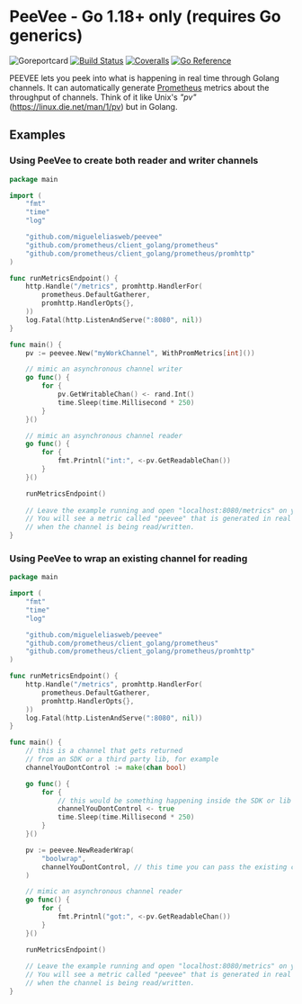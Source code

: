 

# PeeVee - Go 1.18+ only (requires Go generics)

![Goreportcard](https://img.shields.io/badge/go%20report-A+-brightgreen.svg?style=flat) 
[![Build Status](https://travis-ci.org/migueleliasweb/peevee.svg?branch=master)](https://travis-ci.org/migueleliasweb/peevee) 
[![Coveralls](https://coveralls.io/repos/github/migueleliasweb/peevee/badge.svg?branch=master)](https://coveralls.io/github/migueleliasweb/peevee?branch=master)
[![Go Reference](https://pkg.go.dev/badge/github.com/migueleliasweb/peevee.svg)](https://pkg.go.dev/github.com/migueleliasweb/peevee)

PEEVEE lets you peek into what is happening in real time through Golang channels. It can automatically generate [Prometheus](https://prometheus.io/) metrics about the throughput of channels. Think of it like Unix's *"pv"* (https://linux.die.net/man/1/pv) but in Golang.

## Examples

### Using PeeVee to create both reader and writer channels

```go
package main

import (
	"fmt"
	"time"
	"log"

	"github.com/migueleliasweb/peevee"
	"github.com/prometheus/client_golang/prometheus"
	"github.com/prometheus/client_golang/prometheus/promhttp"
)

func runMetricsEndpoint() {
	http.Handle("/metrics", promhttp.HandlerFor(
		prometheus.DefaultGatherer,
		promhttp.HandlerOpts{},
	))
	log.Fatal(http.ListenAndServe(":8080", nil))
}

func main() {
	pv := peevee.New("myWorkChannel", WithPromMetrics[int]())

	// mimic an asynchronous channel writer
	go func() {
		for {
			pv.GetWritableChan() <- rand.Int()
			time.Sleep(time.Millisecond * 250)
		}
	}()

	// mimic an asynchronous channel reader
	go func() {
		for {
			fmt.Printnl("int:", <-pv.GetReadableChan())
		}
	}()

	runMetricsEndpoint()
	
	// Leave the example running and open "localhost:8080/metrics" on your browser.
	// You will see a metric called "peevee" that is generated in real time
	// when the channel is being read/written.
}
```

### Using PeeVee to wrap an existing channel for reading

```go
package main

import (
	"fmt"
	"time"
	"log"

	"github.com/migueleliasweb/peevee"
	"github.com/prometheus/client_golang/prometheus"
	"github.com/prometheus/client_golang/prometheus/promhttp"
)

func runMetricsEndpoint() {
	http.Handle("/metrics", promhttp.HandlerFor(
		prometheus.DefaultGatherer,
		promhttp.HandlerOpts{},
	))
	log.Fatal(http.ListenAndServe(":8080", nil))
}

func main() {
	// this is a channel that gets returned
	// from an SDK or a third party lib, for example
	channelYouDontControl := make(chan bool)

	go func() {
		for {
			// this would be something happening inside the SDK or lib
			channelYouDontControl <- true
			time.Sleep(time.Millisecond * 250)
		}
	}()

	pv := peevee.NewReaderWrap(
		"boolwrap",
		channelYouDontControl, // this time you can pass the existing channel
	)

	// mimic an asynchronous channel reader
	go func() {
		for {
			fmt.Printnl("got:", <-pv.GetReadableChan())
		}
	}()

	runMetricsEndpoint()
	
	// Leave the example running and open "localhost:8080/metrics" on your browser.
	// You will see a metric called "peevee" that is generated in real time
	// when the channel is being read/written.
}
```
